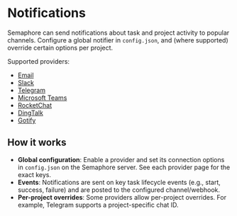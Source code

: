 # Notifications

Semaphore can send notifications about task and project activity to popular channels. Configure a global notifier in `config.json`, and (where supported) override certain options per project.

Supported providers:

* [Email](/administration-guide/notifications/email)
* [Slack](/administration-guide/notifications/slack)
* [Telegram](/administration-guide/notifications/telegram)
* [Microsoft Teams](/administration-guide/notifications/teams)
* [RocketChat](/administration-guide/notifications/rocket)
* [DingTalk](/administration-guide/notifications/ding)
* [Gotify](/administration-guide/notifications/gotify)

## How it works

- **Global configuration**: Enable a provider and set its connection options in `config.json` on the Semaphore server. See each provider page for the exact keys.
- **Events**: Notifications are sent on key task lifecycle events (e.g., start, success, failure) and are posted to the configured channel/webhook.
- **Per-project overrides**: Some providers allow per-project overrides. For example, Telegram supports a project-specific chat ID.


